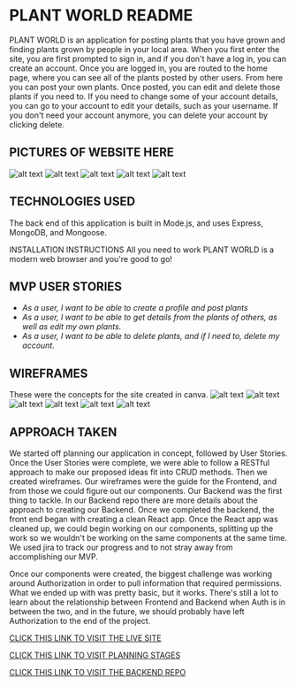 # PLANT WORLD README

PLANT WORLD is an application for posting plants that you have grown and finding plants grown by people in your local area. 
When you first enter the site, you are first prompted to sign in, and if you don't have a log in, you can create an account. Once you are logged in, you are routed to the home page, where you can see all of the plants posted by other users. From here you can post your own plants. Once posted, you  can edit and delete those plants if you need to.
If you need to change some of your account details, you can go to your account to edit your details, such as your username. If you don't need your account anymore, you can delete your account by clicking delete.

## PICTURES OF WEBSITE HERE

![alt text](https://github.com/Plant-Team/Frontend/blob/main/readme/Screenshot%202022-08-10%20at%2011.37.14%20AM.png?raw=true)
![alt text](https://github.com/Plant-Team/Frontend/blob/main/readme/Screenshot%202022-08-10%20at%2011.08.45%20AM.png?raw=true)
![alt text](https://github.com/Plant-Team/Frontend/blob/main/readme/Screenshot%202022-08-10%20at%2011.42.04%20AM.png?raw=true)
![alt text](https://github.com/Plant-Team/Frontend/blob/main/readme/Screenshot%202022-08-10%20at%2011.27.12%20AM.png?raw=true)
![alt text](https://github.com/Plant-Team/Frontend/blob/main/readme/Screenshot%202022-08-10%20at%2011.36.04%20AM.png?raw=true)

## TECHNOLOGIES USED
The back end of this application is built in Mode.js, and uses Express, MongoDB, and Mongoose.

INSTALLATION INSTRUCTIONS
All you need to work PLANT WORLD is a modern web browser and you're good to go!

## MVP USER STORIES
- _As a user, I want to be able to create a profile and post plants_
- _As a user, I want to be able to get details from the plants of others, as well as edit my own plants._
- _As a user, I want to be able to delete plants, and if I need to, delete my account._

## WIREFRAMES
These were the concepts for the site created in canva.
![alt text](https://media.git.generalassemb.ly/user/43502/files/f5c0cfa8-0df6-469f-836a-65efd879ad0c)
![alt text](https://media.git.generalassemb.ly/user/43502/files/619711ce-3445-43ca-bbf6-cd5d07051dc0)
![alt text](https://media.git.generalassemb.ly/user/43502/files/ad08858c-f9f1-4bcc-8097-c575f15aea81)
![alt text](https://media.git.generalassemb.ly/user/43502/files/551a2494-ae5f-45cc-897b-6e81745d6419)
![alt text](https://media.git.generalassemb.ly/user/43502/files/b27f6db5-3e92-4a35-9b4a-83769964f740)
![alt text](https://media.git.generalassemb.ly/user/43502/files/29c0fa4a-13a8-4c74-bf04-4829dc3c3af4)

## APPROACH TAKEN
We started off planning our application in concept, followed by User Stories. Once the User Stories were complete, we were able to follow a RESTful approach to make our proposed ideas fit into CRUD methods. Then we created wireframes. Our wireframes were the guide for the Frontend, and from those we could figure out our components. Our Backend was the first thing to tackle.
In our Backend repo there are more details about the approach to creating our Backend.
Once we completed the backend, the front end began with creating a clean React app. Once the React app was cleaned up, we could begin working on our components, splitting up the work so we wouldn't be working on the same components at the same time.
We used jira to track our progress and to not stray away from accomplishing our MVP.

Once our components were created, the biggest challenge was working around Authorization in order to pull information that required permissions. What we ended up with was pretty basic, but it works. There's still a lot to learn about the relationship between Frontend and Backend when Auth is in between the two, and in the future, we should probably have left Authorization to the end of the project.

[CLICK THIS LINK TO VISIT THE LIVE SITE](https://chimerical-malabi-77d9ef.netlify.app/)

[CLICK THIS LINK TO VISIT PLANNING STAGES](https://media.git.generalassemb.ly/user/43502/files/29c0fa4a-13a8-4c74-bf04-4829dc3c3af4)

[CLICK THIS LINK TO VISIT THE BACKEND REPO](https://github.com/Plant-Team/Backend)
